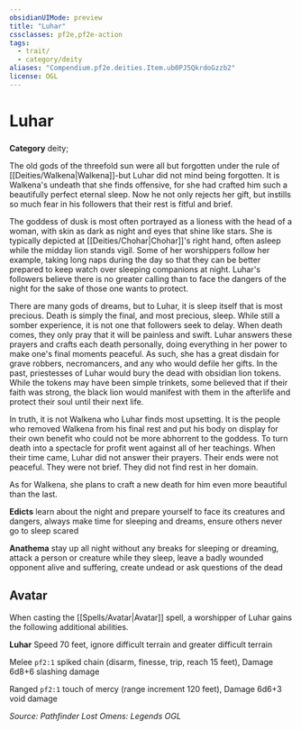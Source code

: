 ```yaml
---
obsidianUIMode: preview
title: "Luhar"
cssclasses: pf2e,pf2e-action
tags:
  - trait/
  - category/deity
aliases: "Compendium.pf2e.deities.Item.ub0PJ5QkrdoGzzb2"
license: OGL
---
```

# Luhar

### 

**Category** deity; 




The old gods of the threefold sun were all but forgotten under the rule of [[Deities/Walkena|Walkena]]-but Luhar did not mind being forgotten. It is Walkena's undeath that she finds offensive, for she had crafted him such a beautifully perfect eternal sleep. Now he not only rejects her gift, but instills so much fear in his followers that their rest is fitful and brief.

The goddess of dusk is most often portrayed as a lioness with the head of a woman, with skin as dark as night and eyes that shine like stars. She is typically depicted at [[Deities/Chohar|Chohar]]'s right hand, often asleep while the midday lion stands vigil. Some of her worshippers follow her example, taking long naps during the day so that they can be better prepared to keep watch over sleeping companions at night. Luhar's followers believe there is no greater calling than to face the dangers of the night for the sake of those one wants to protect.

There are many gods of dreams, but to Luhar, it is sleep itself that is most precious. Death is simply the final, and most precious, sleep. While still a somber experience, it is not one that followers seek to delay. When death comes, they only pray that it will be painless and swift. Luhar answers these prayers and crafts each death personally, doing everything in her power to make one's final moments peaceful. As such, she has a great disdain for grave robbers, necromancers, and any who would defile her gifts. In the past, priestesses of Luhar would bury the dead with obsidian lion tokens. While the tokens may have been simple trinkets, some believed that if their faith was strong, the black lion would manifest with them in the afterlife and protect their soul until their next life.

In truth, it is not Walkena who Luhar finds most upsetting. It is the people who removed Walkena from his final rest and put his body on display for their own benefit who could not be more abhorrent to the goddess. To turn death into a spectacle for profit went against all of her teachings. When their time came, Luhar did not answer their prayers. Their ends were not peaceful. They were not brief. They did not find rest in her domain.

As for Walkena, she plans to craft a new death for him even more beautiful than the last.

**Edicts** learn about the night and prepare yourself to face its creatures and dangers, always make time for sleeping and dreams, ensure others never go to sleep scared

**Anathema** stay up all night without any breaks for sleeping or dreaming, attack a person or creature while they sleep, leave a badly wounded opponent alive and suffering, create undead or ask questions of the dead

## Avatar

When casting the [[Spells/Avatar|Avatar]] spell, a worshipper of Luhar gains the following additional abilities.

**Luhar** Speed 70 feet, ignore difficult terrain and greater difficult terrain

Melee `pf2:1` spiked chain (disarm, finesse, trip, reach 15 feet), Damage 6d8+6 slashing damage

Ranged `pf2:1` touch of mercy (range increment 120 feet), Damage 6d6+3 void damage

*Source: Pathfinder Lost Omens: Legends*
*OGL*